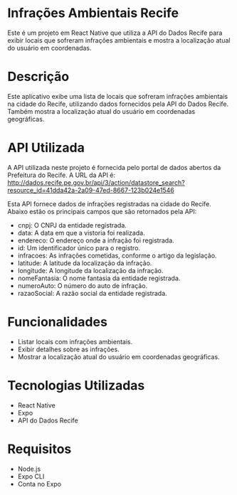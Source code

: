 # Infrações Ambientais Recife
Este é um projeto em React Native que utiliza a API do Dados Recife para exibir locais que sofreram infrações ambientais e mostra a localização atual do usuário em coordenadas.

# Descrição
Este aplicativo exibe uma lista de locais que sofreram infrações ambientais na cidade do Recife, utilizando dados fornecidos pela API do Dados Recife. Também mostra a localização atual do usuário em coordenadas geográficas.

# API Utilizada
A API utilizada neste projeto é fornecida pelo portal de dados abertos da Prefeitura do Recife. A URL da API é:  http://dados.recife.pe.gov.br/api/3/action/datastore_search?resource_id=41dda42a-2a09-47ed-8667-123b024e1546

Esta API fornece dados de infrações registradas na cidade do Recife. Abaixo estão os principais campos que são retornados pela API:

- cnpj: O CNPJ da entidade registrada.
- data: A data em que a vistoria foi realizada.
- endereco: O endereço onde a infração foi registrada.
- id: Um identificador único para o registro.
- infracoes: As infrações cometidas, conforme o artigo da legislação.
- latitude: A latitude da localização da infração.
- longitude: A longitude da localização da infração.
- nomeFantasia: O nome fantasia da entidade registrada.
- numeroAuto: O número do auto de infração.
- razaoSocial: A razão social da entidade registrada.

# Funcionalidades
- Listar locais com infrações ambientais.
- Exibir detalhes sobre as infrações.
- Mostrar a localização atual do usuário em coordenadas geográficas.

# Tecnologias Utilizadas
- React Native
- Expo
- API do Dados Recife
  
# Requisitos
- Node.js
- Expo CLI
- Conta no Expo

